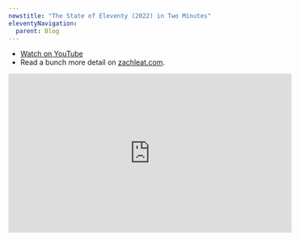 ```yaml
---
newstitle: "The State of Eleventy (2022) in Two Minutes"
eleventyNavigation:
  parent: Blog
---
```


- [Watch on YouTube](https://www.youtube.com/watch?v=EZfNr-YblBE)
- Read a bunch more detail on [zachleat.com](https://www.zachleat.com/web/state-of-eleventy-2022/).

<iframe width="560" height="315" src="https://www.youtube-nocookie.com/embed/EZfNr-YblBE" title="YouTube video player" frameborder="0" allow="accelerometer; autoplay; clipboard-write; encrypted-media; gyroscope; picture-in-picture" allowfullscreen></iframe>
